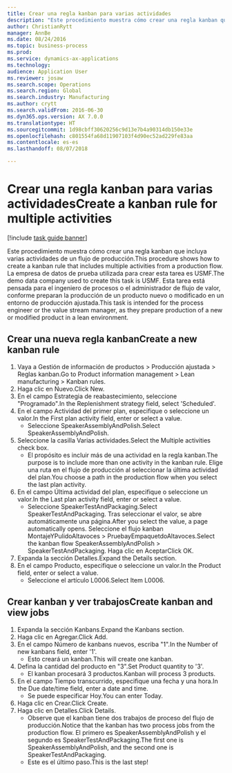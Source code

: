 ```yaml
--- 
title: Crear una regla kanban para varias actividades
description: "Este procedimiento muestra cómo crear una regla kanban que incluya varias actividades de un flujo de producción."
author: ChristianRytt
manager: AnnBe
ms.date: 08/24/2016
ms.topic: business-process
ms.prod: 
ms.service: dynamics-ax-applications
ms.technology: 
audience: Application User
ms.reviewer: josaw
ms.search.scope: Operations
ms.search.region: Global
ms.search.industry: Manufacturing
ms.author: crytt
ms.search.validFrom: 2016-06-30
ms.dyn365.ops.version: AX 7.0.0
ms.translationtype: HT
ms.sourcegitcommit: 1d98cbff30620256c9d13e7b4a90314db150e33e
ms.openlocfilehash: c801554fa68d11907103f4d90ec52ad229fe83aa
ms.contentlocale: es-es
ms.lasthandoff: 08/07/2018

---
```

# <a name="create-a-kanban-rule-for-multiple-activities"></a><span data-ttu-id="a8d5a-103">Crear una regla kanban para varias actividades</span><span class="sxs-lookup"><span data-stu-id="a8d5a-103">Create a kanban rule for multiple activities</span></span>

[!include [task guide banner](../../includes/task-guide-banner.md)]

<span data-ttu-id="a8d5a-104">Este procedimiento muestra cómo crear una regla kanban que incluya varias actividades de un flujo de producción.</span><span class="sxs-lookup"><span data-stu-id="a8d5a-104">This procedure shows how to create a kanban rule that includes multiple activities from a production flow.</span></span> <span data-ttu-id="a8d5a-105">La empresa de datos de prueba utilizada para crear esta tarea es USMF.</span><span class="sxs-lookup"><span data-stu-id="a8d5a-105">The demo data company used to create this task is USMF.</span></span> <span data-ttu-id="a8d5a-106">Esta tarea está pensada para el ingeniero de procesos o el administrador de flujo de valor, conforme preparan la producción de un producto nuevo o modificado en un entorno de producción ajustada.</span><span class="sxs-lookup"><span data-stu-id="a8d5a-106">This task is intended for the process engineer or the value stream manager, as they prepare production of a new or modified product in a lean environment.</span></span>


## <a name="create-a-new-kanban-rule"></a><span data-ttu-id="a8d5a-107">Crear una nueva regla kanban</span><span class="sxs-lookup"><span data-stu-id="a8d5a-107">Create a new kanban rule</span></span>
1. <span data-ttu-id="a8d5a-108">Vaya a Gestión de información de productos > Producción ajustada > Reglas kanban.</span><span class="sxs-lookup"><span data-stu-id="a8d5a-108">Go to Product information management > Lean manufacturing > Kanban rules.</span></span>
2. <span data-ttu-id="a8d5a-109">Haga clic en Nuevo.</span><span class="sxs-lookup"><span data-stu-id="a8d5a-109">Click New.</span></span>
3. <span data-ttu-id="a8d5a-110">En el campo Estrategia de reabastecimiento, seleccione "Programado".</span><span class="sxs-lookup"><span data-stu-id="a8d5a-110">In the Replenishment strategy field, select 'Scheduled'.</span></span>
4. <span data-ttu-id="a8d5a-111">En el campo Actividad del primer plan, especifique o seleccione un valor.</span><span class="sxs-lookup"><span data-stu-id="a8d5a-111">In the First plan activity field, enter or select a value.</span></span>
    * <span data-ttu-id="a8d5a-112">Seleccione SpeakerAssemblyAndPolish.</span><span class="sxs-lookup"><span data-stu-id="a8d5a-112">Select SpeakerAssemblyAndPolish.</span></span>  
5. <span data-ttu-id="a8d5a-113">Seleccione la casilla Varias actividades.</span><span class="sxs-lookup"><span data-stu-id="a8d5a-113">Select the Multiple activities check box.</span></span>
    * <span data-ttu-id="a8d5a-114">El propósito es incluir más de una actividad en la regla kanban.</span><span class="sxs-lookup"><span data-stu-id="a8d5a-114">The purpose is to include more than one activity in the kanban rule.</span></span> <span data-ttu-id="a8d5a-115">Elige una ruta en el flujo de producción al seleccionar la última actividad del plan.</span><span class="sxs-lookup"><span data-stu-id="a8d5a-115">You choose a path in the production flow when you select the last plan activity.</span></span>  
6. <span data-ttu-id="a8d5a-116">En el campo Última actividad del plan, especifique o seleccione un valor.</span><span class="sxs-lookup"><span data-stu-id="a8d5a-116">In the Last plan activity field, enter or select a value.</span></span>
    * <span data-ttu-id="a8d5a-117">Seleccione SpeakerTestAndPackaging.</span><span class="sxs-lookup"><span data-stu-id="a8d5a-117">Select SpeakerTestAndPackaging.</span></span> <span data-ttu-id="a8d5a-118">Tras seleccionar el valor, se abre automáticamente una página.</span><span class="sxs-lookup"><span data-stu-id="a8d5a-118">After you select the value, a page automatically opens.</span></span> <span data-ttu-id="a8d5a-119">Seleccione el flujo kanban MontajeYPulidoAltavoces > PruebayEmpaquetdoAltavoces.</span><span class="sxs-lookup"><span data-stu-id="a8d5a-119">Select the kanban flow SpeakerAssemblyAndPolish > SpeakerTestAndPackaging.</span></span> <span data-ttu-id="a8d5a-120">Haga clic en Aceptar</span><span class="sxs-lookup"><span data-stu-id="a8d5a-120">Click OK.</span></span>  
7. <span data-ttu-id="a8d5a-121">Expanda la sección Detalles.</span><span class="sxs-lookup"><span data-stu-id="a8d5a-121">Expand the Details section.</span></span>
8. <span data-ttu-id="a8d5a-122">En el campo Producto, especifique o seleccione un valor.</span><span class="sxs-lookup"><span data-stu-id="a8d5a-122">In the Product field, enter or select a value.</span></span>
    * <span data-ttu-id="a8d5a-123">Seleccione el artículo L0006.</span><span class="sxs-lookup"><span data-stu-id="a8d5a-123">Select Item L0006.</span></span>  

## <a name="create-kanban-and-view-jobs"></a><span data-ttu-id="a8d5a-124">Crear kanban y ver trabajos</span><span class="sxs-lookup"><span data-stu-id="a8d5a-124">Create kanban and view jobs</span></span>
1. <span data-ttu-id="a8d5a-125">Expanda la sección Kanbans.</span><span class="sxs-lookup"><span data-stu-id="a8d5a-125">Expand the Kanbans section.</span></span>
2. <span data-ttu-id="a8d5a-126">Haga clic en Agregar.</span><span class="sxs-lookup"><span data-stu-id="a8d5a-126">Click Add.</span></span>
3. <span data-ttu-id="a8d5a-127">En el campo Número de kanbans nuevos, escriba "1".</span><span class="sxs-lookup"><span data-stu-id="a8d5a-127">In the Number of new kanbans field, enter '1'.</span></span>
    * <span data-ttu-id="a8d5a-128">Esto creará un kanban.</span><span class="sxs-lookup"><span data-stu-id="a8d5a-128">This will create one kanban.</span></span>  
4. <span data-ttu-id="a8d5a-129">Defina la cantidad del producto en "3".</span><span class="sxs-lookup"><span data-stu-id="a8d5a-129">Set Product quantity to '3'.</span></span>
    * <span data-ttu-id="a8d5a-130">El kanban procesará 3 productos.</span><span class="sxs-lookup"><span data-stu-id="a8d5a-130">Kanban will process 3 products.</span></span>  
5. <span data-ttu-id="a8d5a-131">En el campo Tiempo transcurrido, especifique una fecha y una hora.</span><span class="sxs-lookup"><span data-stu-id="a8d5a-131">In the Due date/time field, enter a date and time.</span></span>
    * <span data-ttu-id="a8d5a-132">Se puede especificar Hoy.</span><span class="sxs-lookup"><span data-stu-id="a8d5a-132">You can enter Today.</span></span>  
6. <span data-ttu-id="a8d5a-133">Haga clic en Crear.</span><span class="sxs-lookup"><span data-stu-id="a8d5a-133">Click Create.</span></span>
7. <span data-ttu-id="a8d5a-134">Haga clic en Detalles.</span><span class="sxs-lookup"><span data-stu-id="a8d5a-134">Click Details.</span></span>
    * <span data-ttu-id="a8d5a-135">Observe que el kanban tiene dos trabajos de proceso del flujo de producción.</span><span class="sxs-lookup"><span data-stu-id="a8d5a-135">Notice that the kanban has two process jobs from the production flow.</span></span> <span data-ttu-id="a8d5a-136">El primero es SpeakerAssemblyAndPolish y el segundo es SpeakerTestAndPackaging.</span><span class="sxs-lookup"><span data-stu-id="a8d5a-136">The first one is SpeakerAssemblyAndPolish, and the second one is SpeakerTestAndPackaging.</span></span>  
    * <span data-ttu-id="a8d5a-137">Este es el último paso.</span><span class="sxs-lookup"><span data-stu-id="a8d5a-137">This is the last step!</span></span>  


